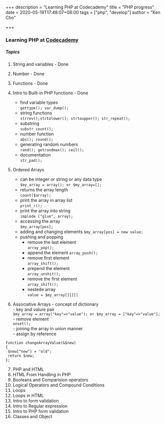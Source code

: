 +++
description = "Learning PHP at Codecademy"
title = "PHP progress"
date = 2020-05-19T17:48:07+08:00
tags = ["php", "develop"]
author = "Ken Cho"

+++
### Learning PHP at [Codecademy](https://www.codecademy.com/learn/learn-php)

##### Topics
1. String and variables - Done  
2. Number - Done  
3. Functions - Done  
4. Intro to Built-in PHP functions - Done  
    - find variable types  
    ```gettype(); var_dump();```  
    - string functions  
    ```strrev();strtolower(); strtoupper(); str_repeat();```
    - substring  
    ```substr_count();```
    - number function  
    ```abs(); round();```
    - generating random numbers  
    ```rand(); getrandmax(); ceil();```  
    - documentation  
    ```str_pad();```


5. Ordered Arrays 
    - can be integer or string or any data type    
    ```$my_array = array(); or $my_array=[];```       
    - returns the array length  
    ```count($array);```      
    - print the array in  array list  
    ```print_r();```      
    - print the array into string  
    ```implode ("glue", array);```  
    - accessing the array  
    ```$my_array[pos];```  
    - adding and changing elements
    ```$my_array[pos] = new value;```  
    - pushing and popping  
        - remove the last element  
        ```array_pop();```  
        - append the element
        ```array_push();```  
        - remove first element  
        ```array_shift();```  
        - prepend the element  
        ```array_unshit();```       
        - remove the first element  
        ```array_shift();``` 
        - nestede array  
        ```value = $my_array[][][]```  

6. Associative Arrays 
        - concept of dictionary   
        - key and valure pair  
        ```$my_array = array("key"=>"value"); or $my_array = ["key"=>"value"];```   
        - remove element  
        ```unset();```  
        - joining the array in union manner  
        - assign by reference
  
```function changeArrayValue(&$new)```  
```{```  
``` $new["new"] = "old";```  
``` return $new;```  
```};```


7. PHP and HTML  
8. HTML From Handling in PHP  
9. Booleans and Comparision operators  
10. Logical Operators and Compound Conditions  
11. Loops  
12. Loops in HTML  
13. Intro to form validation  
14. Intro to Regular expression  
15. Intro to PHP form validation  
16. Classes and Object  


